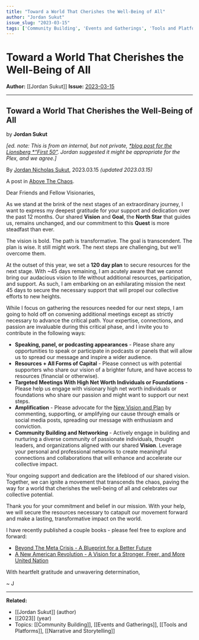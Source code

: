 ```yaml
---
title: "Toward a World That Cherishes the Well-Being of All"
author: "Jordan Sukut"
issue_slug: "2023-03-15"
tags: ['Community Building', 'Events and Gatherings', 'Tools and Platforms', 'Narrative and Storytelling']
---
```


# Toward a World That Cherishes the Well-Being of All

**Author:** [[Jordan Sukut]]
**Issue:** [2023-03-15](https://plex.collectivesensecommons.org/2023-03-15/)

---

## Toward a World That Cherishes the Well-Being of All
by **Jordan Sukut**

*[ed. note: This is from an internal, but not private, *[*blog post for the Lionsberg *“*First 50*”](https://lionsberg.wiki/lionsberg_wiki_blogs/jordan_nicholas/above_the_chaos,_a_note_to_the_first_50)*. Jordan suggested it might be appropriate for the Plex, and we agree.]*

By [Jordan Nicholas Sukut](https://lionsberg.wiki/Lionsberg_Community_Information/People/Jordan_Nicholas_Sukut/Jordan_Nicholas_Sukut.html), 2023.03.15 *(updated 2023.03.15)*

A post in [Above The Chaos](https://lionsberg.wiki/Lionsberg_Wiki_Blogs/Jordan_Nicholas/Above_The_Chaos.html).

Dear Friends and Fellow Visionaries,

As we stand at the brink of the next stages of an extraordinary journey, I want to express my deepest gratitude for your support and dedication over the past 12 months. Our shared **Vision** and **Goal**, the **North Star** that guides us, remains unchanged, and our commitment to this **Quest** is more steadfast than ever.

The vision is bold.
The path is transformative.
The goal is transcendent.
The plan is wise.
It still might work. The next steps are challenging, but we’ll overcome them.

At the outset of this year, we set a **120 day plan** to secure resources for the next stage. With ~45 days remaining, I am acutely aware that we cannot bring our audacious vision to life without additional resources, participation, and support. As such, I am embarking on an exhilarating mission the next 45 days to secure the necessary support that will propel our collective efforts to new heights.

While I focus on gathering the resources needed for our next steps, I am going to hold off on convening additional meetings except as strictly necessary to advance the critical path. Your expertise, connections, and passion are invaluable during this critical phase, and I invite you to contribute in the following ways:

- **Speaking, panel, or podcasting appearances** - Please share any opportunities to speak or participate in podcasts or panels that will allow us to spread our message and inspire a wider audience.
- **Resources + All Forms of Capital** - Please connect us with potential supporters who share our vision of a brighter future, and have access to resources (financial or otherwise).
- **Targeted Meetings With High Net Worth Individuals or Foundations** - Please help us engage with visionary high net worth individuals or foundations who share our passion and might want to support our next steps.
- **Amplification** - Please advocate for the [New Vision and Plan](https://lionsberg.wiki/New_Vision_and_Plan.html) by commenting, supporting, or amplifying our cause through emails or social media posts, spreading our message with enthusiasm and conviction.
- **Community Building and Networking** - Actively engage in building and nurturing a diverse community of passionate individuals, thought leaders, and organizations aligned with our shared **Vision**. Leverage your personal and professional networks to create meaningful connections and collaborations that will enhance and accelerate our collective impact.

Your ongoing support and dedication are the lifeblood of our shared vision. Together, we can ignite a movement that transcends the chaos, paving the way for a world that cherishes the well-being of all and celebrates our collective potential.

Thank you for your commitment and belief in our mission. With your help, we will secure the resources necessary to catapult our movement forward and make a lasting, transformative impact on the world.

I have recently published a couple books - please feel free to explore and forward:

- [Beyond The Meta Crisis - A Blueprint for a Better Future](https://lionsberg.wiki/Lionsberg_Wiki_Books/Beyond_The_Meta_Crisis/Beyond_The_Meta_Crisis_-_A_Blueprint_for_a_Better_Future.html)
- [A New American Revolution - A Vision for a Stronger, Freer, and More United Nation](https://lionsberg.wiki/Lionsberg_Wiki_Books/A_New_American_Revolution_-_A_Vision_for_a_Stronger,_Freer,_and_More_United_Nation/A_New_American_Revolution_-_A_Vision_for_a_Stronger,_Freer,_and_More_United_Nation.html)

With heartfelt gratitude and unwavering determination,

~ J

---

**Related:**
- [[Jordan Sukut]] (author)
- [[2023]] (year)
- Topics: [[Community Building]], [[Events and Gatherings]], [[Tools and Platforms]], [[Narrative and Storytelling]]

